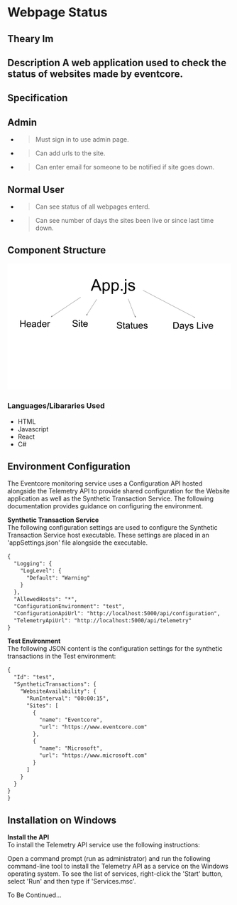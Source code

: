 # Webpage Status
## Theary Im

## Description A web application used to check the status of websites made by eventcore.

## Specification
 ## Admin
  * > Must sign in to use admin page.
  * > Can add urls to the site.
  * > Can enter email for someone to be notified if site goes down.
 ## Normal User
 * > Can see status of all webpages enterd.
 * > Can see number of days the sites been live or since last time down.

 ##  Component Structure
  ![Screenshot](Images/Chart.png)

 ### Languages/Libararies Used
 * HTML
 * Javascript
 * React
 * C#

## Environment Configuration
The Eventcore monitoring service uses a Configuration API hosted alongside the Telemetry API to provide shared
configuration for the Website application as well as the Synthetic Transaction Service. The following documentation
provides guidance on configuring the environment.

**Synthetic Transaction Service**  
The following configuration settings are used to configure the Synthetic Transaction Service host executable. These
settings are placed in an 'appSettings.json' file alongside the executable.

```
{
  "Logging": {
    "LogLevel": {
      "Default": "Warning"
    }
  },
  "AllowedHosts": "*",
  "ConfigurationEnvironment": "test",
  "ConfigurationApiUrl": "http://localhost:5000/api/configuration",
  "TelemetryApiUrl": "http://localhost:5000/api/telemetry"
}
```

**Test Environment**  
The following JSON content is the configuration settings for the synthetic transactions in the Test environment:

```
{
  "Id": "test",
  "SyntheticTransactions": {
    "WebsiteAvailability": {
      "RunInterval": "00:00:15",
      "Sites": [
        {
          "name": "Eventcore",
          "url": "https://www.eventcore.com"
        },
        {
          "name": "Microsoft",
          "url": "https://www.microsoft.com"
        }
      ]
    }
  }
}
}
```

## Installation on Windows

**Install the API**  
To install the Telemetry API service use the following instructions:

Open a command prompt (run as administrator) and run the following command-line tool to install the Telemetry
API as a service on the Windows operating system. To see the list of services, right-click the 'Start' button, 
select 'Run' and then type if 'Services.msc'.  

To Be Continued...


